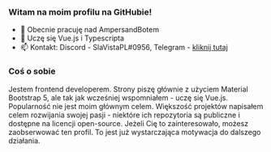 ### Witam na moim profilu na GitHubie!
- 🔭 Obecnie pracuję nad AmpersandBotem
- 🌱 Uczę się Vue.js i Typescripta
- 📫 Kontakt: Discord - SlaVistaPL#0956, Telegram - [kliknij tutaj](https://t.me/slavistapl)

### Coś o sobie
Jestem frontend developerem. Strony piszę głównie z użyciem Material Bootstrap 5, ale tak jak wcześniej wspomniałem - uczę się Vue.js.
Popularność nie jest moim głównym celem. Większość projektów napisałem celem rozwijania swojej pasji - niektóre ich repozytoria są publiczne i dostępne na licencji open-source.
Jeżeli Cię to zainteresowało, możesz zaobserwować ten profil. To jest już wystarczająca motywacja do dalszego działania.

<!--
**SlaVistaPL/SlaVistaPL** is a ✨ _special_ ✨ repository because its `README.md` (this file) appears on your GitHub profile.

Here are some ideas to get you started:

- 🔭 I’m currently working on ...
- 🌱 I’m currently learning ...
- 👯 I’m looking to collaborate on ...
- 🤔 I’m looking for help with ...
- 💬 Ask me about ...
- 📫 How to reach me: ...
- 😄 Pronouns: ...
- ⚡ Fun fact: ...
-->
